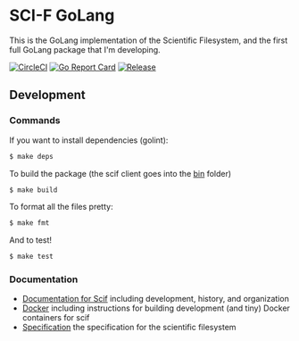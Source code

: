 # SCI-F GoLang

This is the GoLang implementation of the Scientific Filesystem, and the first full GoLang package
that I'm developing. 

[![CircleCI](https://circleci.com/gh/sci-f/scif-go.svg?style=svg)](https://circleci.com/gh/sci-f/scif-go)
[![Go Report Card](https://goreportcard.com/badge/github.com/sci-f/scif-go)](https://goreportcard.com/report/github.com/sci-f/scif-go)
[![Release](https://img.shields.io/github/release/sci-f/scif-go.svg?style=flat-square)](https://github.com/sci-f/scif-go/releases/latest)

## Development

### Commands

If you want to install dependencies (golint):

```bash
$ make deps
```

To build the package (the scif client goes into the [bin](bin) folder)

```bash
$ make build
```

To format all the files pretty:

```bash
$ make fmt
```

And to test!

```bash
$ make test
```

### Documentation

 - [Documentation for Scif](docs) including development, history, and organization
 - [Docker](docker) including instructions for building development (and tiny) Docker containers for scif
 - [Specification](https://sci-f.github.io/) the specification for the scientific filesystem
